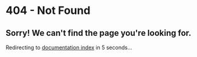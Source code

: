# 404 - Not Found

## Sorry! We can't find the page you're looking for.

Redirecting to [documentation index](https://docs.coronalabs.com/) in 5 seconds...

<script>
	Array.from(document.getElementsByTagName('head')[0].children).filter(e => e.tagName=="LINK" && e.rel=="stylesheet").filter(e=>e.getAttribute('href').startsWith("css/")).forEach(function(e) {
		e.href = 'https://docs.coronalabs.com/' + e.getAttribute('href');
	})
	setTimeout(function() {
		window.location.href = 'https://docs.coronalabs.com/';
	}, 5000);
</script>
